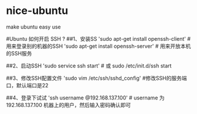 # nice-ubuntu
make ubuntu easy use

#Ubuntu 如何开启 SSH ?
##1、安装SS
'sudo apt-get install openssh-client'   # 用来登录别的机器的SSH
'sudo apt-get install openssh-server'   # 用来开放本机的SSH服务

##2、启动SSH
'sudo service ssh start'  # 或 sudo /etc/init.d/ssh start

##3、修改SSH配置文件
'sudo vim /etc/ssh/sshd_config'   #修改SSH的服务端口，默认端口是22

##4、登录下试试
'ssh username @192.168.137.100'  # username 为 192.168.137.100 机器上的用户，然后输入密码确认即可




